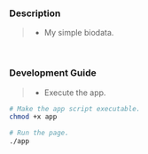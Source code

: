 ### Description
> - My simple biodata.

<br />

### Development Guide
> - Execute the app.

```bash
# Make the app script executable.
chmod +x app

# Run the page.
./app
```
